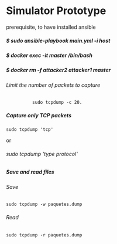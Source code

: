 # Simulator Prototype
prerequisite, to have installed ansible

##### $ sudo ansible-playbook main.yml -i host
##### $ docker exec -it master /bin/bash
##### $ docker rm -f attacker2 attacker1 master

 ###### Limit  the number of packets to capture 
              sudo tcpdump -c 20.
              
              
##### Capture only TCP packets
    sudo tcpdump 'tcp'
  
  or   
  ###### sudo tcpdump 'type protocol'


##### Save and read files
###### Save
    sudo tcpdump -w paquetes.dump
###### Read
    sudo tcpdump -r paquetes.dump


